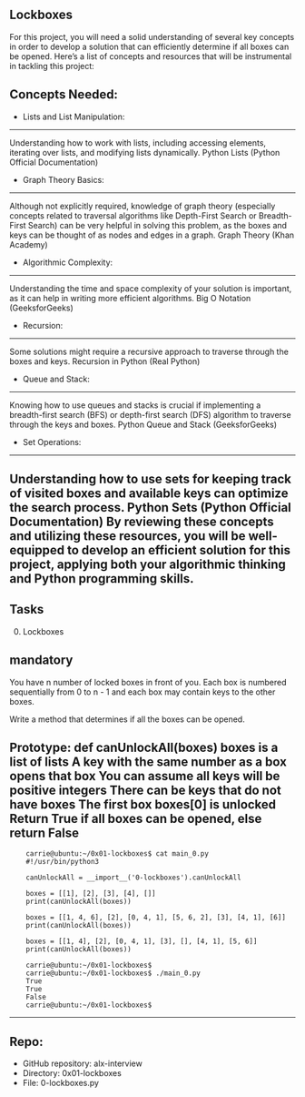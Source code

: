  Lockboxes
 -------------------------

For this project, you will need a solid understanding of several key concepts in order to develop a solution that can efficiently determine if all boxes can be opened. Here’s a list of concepts and resources that will be instrumental in tackling this project:

Concepts Needed:
------------------------
- Lists and List Manipulation:
---------------------------
Understanding how to work with lists, including accessing elements, iterating over lists, and modifying lists dynamically.
Python Lists (Python Official Documentation)

- Graph Theory Basics:
------------------------------------

Although not explicitly required, knowledge of graph theory (especially concepts related to traversal algorithms like Depth-First Search or Breadth-First Search) can be very helpful in solving this problem, as the boxes and keys can be thought of as nodes and edges in a graph.
Graph Theory (Khan Academy)

- Algorithmic Complexity:
---------------------------------
Understanding the time and space complexity of your solution is important, as it can help in writing more efficient algorithms.
Big O Notation (GeeksforGeeks)

- Recursion:
---------------------------
Some solutions might require a recursive approach to traverse through the boxes and keys.
Recursion in Python (Real Python)

- Queue and Stack:
----------------------------
Knowing how to use queues and stacks is crucial if implementing a breadth-first search (BFS) or depth-first search (DFS) algorithm to traverse through the keys and boxes.
Python Queue and Stack (GeeksforGeeks)

- Set Operations:
------------------------
Understanding how to use sets for keeping track of visited boxes and available keys can optimize the search process.
Python Sets (Python Official Documentation)
By reviewing these concepts and utilizing these resources, you will be well-equipped to develop an efficient solution for this project, applying both your algorithmic thinking and Python programming skills.
-------------------------------------------

Tasks
----------------------------
0. Lockboxes

mandatory
-----------------------

You have n number of locked boxes in front of you. Each box is numbered sequentially from 0 to n - 1 and each box may contain keys to the other boxes.

Write a method that determines if all the boxes can be opened.

Prototype: def canUnlockAll(boxes)
boxes is a list of lists
A key with the same number as a box opens that box
You can assume all keys will be positive integers
There can be keys that do not have boxes
The first box boxes[0] is unlocked
Return True if all boxes can be opened, else return False
---------------------------------

        carrie@ubuntu:~/0x01-lockboxes$ cat main_0.py
        #!/usr/bin/python3

        canUnlockAll = __import__('0-lockboxes').canUnlockAll

        boxes = [[1], [2], [3], [4], []]
        print(canUnlockAll(boxes))

        boxes = [[1, 4, 6], [2], [0, 4, 1], [5, 6, 2], [3], [4, 1], [6]]
        print(canUnlockAll(boxes))

        boxes = [[1, 4], [2], [0, 4, 1], [3], [], [4, 1], [5, 6]]
        print(canUnlockAll(boxes))

        carrie@ubuntu:~/0x01-lockboxes$
        carrie@ubuntu:~/0x01-lockboxes$ ./main_0.py
        True
        True
        False
        carrie@ubuntu:~/0x01-lockboxes$

------------------

Repo:
---------------------
- GitHub repository: alx-interview
- Directory: 0x01-lockboxes
- File: 0-lockboxes.py